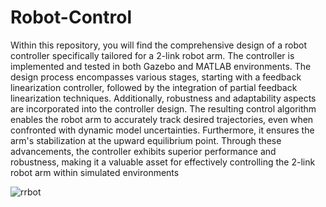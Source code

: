 # Robot-Control


Within this repository, you will find the comprehensive design of a robot controller specifically tailored for a 2-link robot arm. The controller is implemented and tested in both Gazebo and MATLAB environments. The design process encompasses various stages, starting with a feedback linearization controller, followed by the integration of partial feedback linearization techniques. Additionally, robustness and adaptability aspects are incorporated into the controller design. The resulting control algorithm enables the robot arm to accurately track desired trajectories, even when confronted with dynamic model uncertainties. Furthermore, it ensures the arm's stabilization at the upward equilibrium point. Through these advancements, the controller exhibits superior performance and robustness, making it a valuable asset for effectively controlling the 2-link robot arm within simulated environments




![rrbot](https://github.com/upasana099/Robot-Control/assets/89516193/49a864e6-feb7-4d8b-b1a6-65ea6cbcf350)
